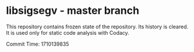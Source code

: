 # libsigsegv - master branch

This repository contains frozen state of the repository.
Its history is cleared. It is used only for static code
analysis with Codacy.

Commit Time: 1710139835